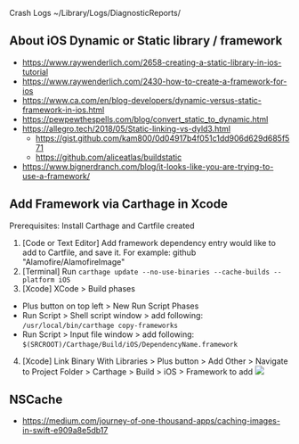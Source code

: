 
Crash Logs
~/Library/Logs/DiagnosticReports/

## About iOS Dynamic or Static library / framework
- https://www.raywenderlich.com/2658-creating-a-static-library-in-ios-tutorial
- https://www.raywenderlich.com/2430-how-to-create-a-framework-for-ios
- https://www.ca.com/en/blog-developers/dynamic-versus-static-framework-in-ios.html
- https://pewpewthespells.com/blog/convert_static_to_dynamic.html
- https://allegro.tech/2018/05/Static-linking-vs-dyld3.html
  - https://gist.github.com/kam800/0d04917b4f051c1dd906d629d685f571
  - https://github.com/aliceatlas/buildstatic
- https://www.bignerdranch.com/blog/it-looks-like-you-are-trying-to-use-a-framework/

## Add Framework via Carthage in Xcode
Prerequisites: Install Carthage and Cartfile created
1. [Code or Text Editor] Add framework dependency entry would like to add to Cartfile, and save it. For example: github "Alamofire/AlamofireImage"
2. [Terminal] Run `carthage update --no-use-binaries --cache-builds --platform iOS`
3. [Xcode] XCode > Build phases
- Plus button on top left > New Run Script Phases
- Run Script > Shell script window > add following: `/usr/local/bin/carthage copy-frameworks`
- Run Script > Input file window > add following: `$(SRCROOT)/Carthage/Build/iOS/DependencyName.framework`
4. [Xcode] Link Binary With Libraries > Plus button > Add Other > Navigate to Project Folder > Carthage > Build > iOS > Framework to add
![](https://i.stack.imgur.com/pH1Rp.png)

## NSCache
- https://medium.com/journey-of-one-thousand-apps/caching-images-in-swift-e909a8e5db17
